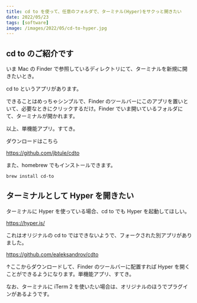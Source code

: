 ```yaml
---
title: cd to を使って、任意のフォルダで、ターミナル(Hyper)をサクっと開きたい
date: 2022/05/23
tags: [software]
image: /images/2022/05/cd-to-hyper.jpg
---
```


## cd to のご紹介です

いま Mac の Finder で参照しているディレクトリにて、ターミナルを新規に開きたいとき。

cd to というアプリがあります。

できることはめっちゃシンプルで、Finder のツールバーにこのアプリを置いといて、必要なときにクリックするだけ。Finder でいま開いているフォルダにて、ターミナルが開かれます。

以上、単機能アプリ。すてき。

ダウンロードはこちら

https://github.com/jbtule/cdto

また、homebrew でもインストールできます。

```
brew install cd-to
```

## ターミナルとして Hyper を開きたい

ターミナルに Hyper を使っている場合、cd to でも Hyper を起動してほしい。

https://hyper.is/

これはオリジナルの cd to ではできないようで、フォークされた別アプリがありました。

https://github.com/ealeksandrov/cdto

↑ここからダウンロードして、Finder のツールバーに配置すれば Hyper を開くことができるようになります。単機能アプリ、すてき。

なお、ターミナルに iTerm 2 を使いたい場合は、オリジナルのほうでプラグインがあるようです。
